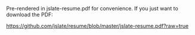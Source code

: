 Pre-rendered in jslate-resume.pdf for convenience. If you just want to download the PDF:

https://github.com/jslate/resume/blob/master/jslate-resume.pdf?raw=true
